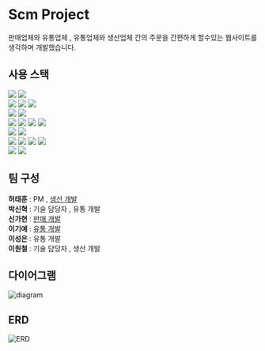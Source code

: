 # Scm Project 
판매업체와 유통업체 , 유통업체와 생산업체 간의 주문을 간편하게 할수있는 웹사이트를 생각하며 개발했습니다.

## 사용 스택
<img src="https://img.shields.io/badge/spring-6DB33F?style=for-the-badge&logo=spring&logoColor=white"> <img src="https://img.shields.io/badge/springboot-6DB33F?style=for-the-badge&logo=springboot&logoColor=white"> <br>
<img src="https://img.shields.io/badge/Java-blue?style=for-the-badge&logo=jameson&logoColor=004027">
<img src="https://img.shields.io/badge/Javascript-F7DF1E?style=for-the-badge&logo=Javascript&logoColor=white"> <img src="https://img.shields.io/badge/jquery-0769AD?style=for-the-badge&logo=jquery&logoColor=white">
<br>
<img src="https://img.shields.io/badge/mariadb-003545?style=for-the-badge&logo=mariadb&logoColor=white"> <img src="https://img.shields.io/badge/mysql-4479A1?style=for-the-badge&logo=mysql&logoColor=white">
<br>
<img src="https://img.shields.io/badge/thymeleaf-005F0F?style=for-the-badge&logo=thymeleaf&logoColor=white"> <img src="https://img.shields.io/badge/chart.js-FF6384?style=for-the-badge&logo=chartdotjs&logoColor=white"> <img src="https://img.shields.io/badge/Lombok-000000?style=for-the-badge&logo=framework&logoColor=white">
<img src="https://img.shields.io/badge/bootstrap-7952B3?style=for-the-badge&logo=bootstrap&logoColor=white">
<br>
<img src="https://img.shields.io/badge/html5-orange?style=for-the-badge&logo=html5&logoColor=white"> <img src="https://img.shields.io/badge/css3-1572B6?style=for-the-badge&logo=css3&logoColor=white"> 
<br>
<img src="https://img.shields.io/badge/github-181717?style=for-the-badge&logo=github&logoColor=white"> <img src="https://img.shields.io/badge/slack-4A154B?style=for-the-badge&logo=slack&logoColor=white">
<img src="https://img.shields.io/badge/notion-000000?style=for-the-badge&logo=notion&logoColor=white"> <img src="https://img.shields.io/badge/google drive-4285F4?style=for-the-badge&logo=googledrive&logoColor=white"> 
<br>
<img src="https://img.shields.io/badge/amazon web services-232F3E?style=for-the-badge&logo=amazonwebservices&logoColor=white"> <img src="https://img.shields.io/badge/docker-2496ED?style=for-the-badge&logo=docker&logoColor=white">

## 팀 구성
**허태훈** : PM , <a href="https://github.com/HaeToon/ScmProject">생산 개발</a> <br>
**박신혁** : 기술 담당자 , 유통 개발 <br>
**신가현** : <a href="https://github.com/gahyun1113/SCM_PROJECT">판매 개발</a><br>
**이기예** : <a href = "https://github.com/TheThinkingOne/SCM_Project_LKY">유통 개발</a> <br>
**이성은** : 유통 개발 <br>
**이원철** : 기술 담당자 , 생산 개발 <br>

## 다이어그램
![diagram](https://github.com/user-attachments/assets/b465d33e-d397-43bb-a4e9-1940b1b56bb1)

## ERD
![ERD](https://github.com/user-attachments/assets/f522d902-af64-4f4a-b1ad-ac13a2e2c408)
